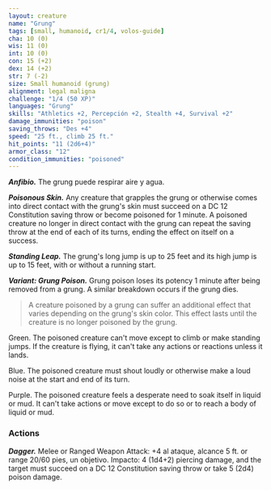 ```yaml
---
layout: creature
name: "Grung"
tags: [small, humanoid, cr1/4, volos-guide]
cha: 10 (0)
wis: 11 (0)
int: 10 (0)
con: 15 (+2)
dex: 14 (+2)
str: 7 (-2)
size: Small humanoid (grung)
alignment: legal maligna
challenge: "1/4 (50 XP)"
languages: "Grung"
skills: "Athletics +2, Percepción +2, Stealth +4, Survival +2"
damage_immunities: "poison"
saving_throws: "Des +4"
speed: "25 ft., climb 25 ft."
hit_points: "11 (2d6+4)"
armor_class: "12"
condition_immunities: "poisoned"
---
```


***Anfibio.*** The grung puede respirar aire y agua.

***Poisonous Skin.*** Any creature that grapples the grung or otherwise comes into direct contact with the grung's skin must succeed on a DC 12 Constitution saving throw or become poisoned for 1 minute. A poisoned creature no longer in direct contact with the grung can repeat the saving throw at the end of each of its turns, ending the effect on itself on a success.

***Standing Leap.*** The grung's long jump is up to 25 feet and its high jump is up to 15 feet, with or without a running start.

***Variant: Grung Poison.*** Grung poison loses its potency 1 minute after being removed from a grung. A similar breakdown occurs if the grung dies.

>A creature poisoned by a grung can suffer an additional effect that varies depending on the grung's skin color. This effect lasts until the creature is no longer poisoned by the grung.

Green. The poisoned creature can't move except to climb or make standing jumps. If the creature is flying, it can't take any actions or reactions unless it lands.

Blue. The poisoned creature must shout loudly or otherwise make a loud noise at the start and end of its turn.

Purple. The poisoned creature feels a desperate need to soak itself in liquid or mud. It can't take actions or move except to do so or to reach a body of liquid or mud.

### Actions

***Dagger.*** Melee or Ranged Weapon Attack: +4 al ataque, alcance 5 ft. or range 20/60 pies, un objetivo. Impacto: 4 (1d4+2) piercing damage, and the target must succeed on a DC 12 Constitution saving throw or take 5 (2d4) poison damage.